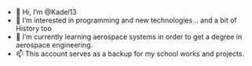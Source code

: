 - 👋 Hi, I’m @Kadel13
- 👀 I’m interested in programming and new technologies .. and a bit of History too
- 🌱 I’m currently learning aerospace systems in order to get a degree in aerospace engineering.
- 📫 This account serves as a backup for my school works and projects.

<!---
Kadel13/Kadel13 is a ✨ special ✨ repository because its `README.md` (this file) appears on your GitHub profile.
You can click the Preview link to take a look at your changes.
--->
